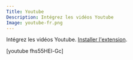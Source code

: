 ```yaml
---
Title: Youtube
Description: Intégrez les vidéos Youtube
Image: youtube-fr.png
---
```

Intégrez les vidéos Youtube.
[Installer l'extension](https://github.com/datenstrom/yellow-extensions/tree/master/features/youtube).

[youtube fhs55HEl-Gc]
